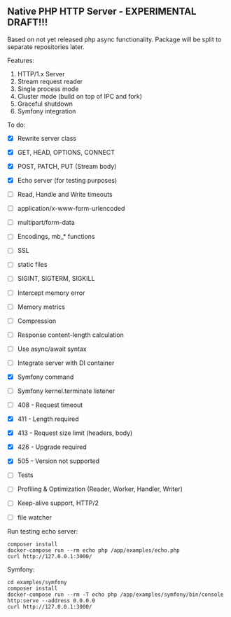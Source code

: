 Native PHP HTTP Server - EXPERIMENTAL DRAFT!!!
---
Based on not yet released php async functionality. 
Package will be split to separate repositories later.

Features:
1. HTTP/1.x Server
2. Stream request reader
3. Single process mode
4. Cluster mode (build on top of IPC and fork)
5. Graceful shutdown
6. Symfony integration

To do:
- [X] Rewrite server class
- [X] GET, HEAD, OPTIONS, CONNECT
- [X] POST, PATCH, PUT (Stream body)
- [X] Echo server (for testing purposes)
- [ ] Read, Handle and Write timeouts
- [ ] application/x-www-form-urlencoded
- [ ] multipart/form-data
- [ ] Encodings, mb_* functions
- [ ] SSL
- [ ] static files
- [ ] SIGINT, SIGTERM, SIGKILL
- [ ] Intercept memory error
- [ ] Memory metrics
- [ ] Compression
- [ ] Response content-length calculation
- [ ] Use async/await syntax

- [ ] Integrate server with DI container
- [X] Symfony command
- [ ] Symfony kernel.terminate listener

- [ ] 408 - Request timeout
- [X] 411 - Length required
- [X] 413 - Request size limit (headers, body)
- [X] 426 - Upgrade required
- [X] 505 - Version not supported

- [ ] Tests
- [ ] Profiling & Optimization (Reader, Worker, Handler, Writer)

- [ ] Keep-alive support, HTTP/2
- [ ] file watcher

Run testing echo server:
```
composer install
docker-compose run --rm echo php /app/examples/echo.php
curl http://127.0.0.1:3000/
```

Symfony:
```
cd examples/symfony
composer install
docker-compose run --rm -T echo php /app/examples/symfony/bin/console http:serve --address 0.0.0.0
curl http://127.0.0.1:3000/
```
